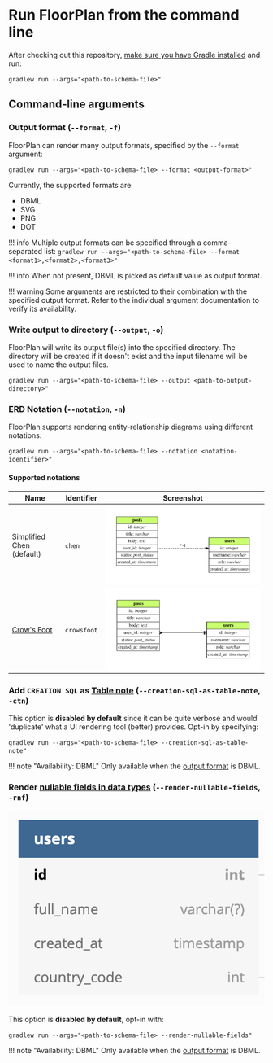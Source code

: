 # Run FloorPlan from the command line

After checking out this repository, [make sure you have Gradle installed](https://gradle.org/install/) and run:
```
gradlew run --args="<path-to-schema-file>"
```

## Command-line arguments

### Output format (`--format`, `-f`)

FloorPlan can render many output formats, specified by the `--format` argument:

```
gradlew run --args="<path-to-schema-file> --format <output-format>"
```

Currently, the supported formats are:

- DBML
- SVG
- PNG
- DOT


!!! info
    Multiple output formats can be specified through a comma-separated list:
    ```
    gradlew run --args="<path-to-schema-file> --format <format1>,<format2>,<format3>"
    ```

!!! info
    When not present, DBML is picked as default value as output format.

!!! warning
    Some arguments are restricted to their combination with the specified output format. Refer to the individual argument documentation to verify its availability.

### Write output to directory (`--output`, `-o`)

FloorPlan will write its output file(s) into the specified directory.
The directory will be created if it doesn't exist and the input filename will be used to name the output files.
 
```
gradlew run --args="<path-to-schema-file> --output <path-to-output-directory>"
```

### ERD Notation (`--notation`, `-n`)

FloorPlan supports rendering entity-relationship diagrams using different notations.

```
gradlew run --args="<path-to-schema-file> --notation <notation-identifier>"
```

#### Supported notations

| Name | Identifier | Screenshot |
|---|---|---|
| Simplified Chen (default) | `chen` | ![chen notation](images/notation-chen.svg) |
| [Crow's Foot](https://www.vertabelo.com/blog/crow-s-foot-notation/) | `crowsfoot` | ![crow's foot notation](images/notation-crowsfoot.svg) |

### Add `CREATION SQL` as [Table note](https://www.dbml.org/docs/#table-notes) (`--creation-sql-as-table-note`, `-ctn`)

This option is **disabled by default** since it can be quite verbose and would 'duplicate' what a UI rendering tool (better) provides.
Opt-in by specifying:

```
gradlew run --args="<path-to-schema-file> --creation-sql-as-table-note"
```

!!! note "Availability: DBML"
    Only available when the [output format](#output-format) is DBML.

### Render [nullable fields in data types](https://github.com/julioz/FloorPlan/issues/12) (`--render-nullable-fields`, `-rnf`)

![render nullable fields](images/render-nullable-fields.png)

This option is **disabled by default**, opt-in with:

```
gradlew run --args="<path-to-schema-file> --render-nullable-fields"
```

!!! note "Availability: DBML"
    Only available when the [output format](#output-format) is DBML.
